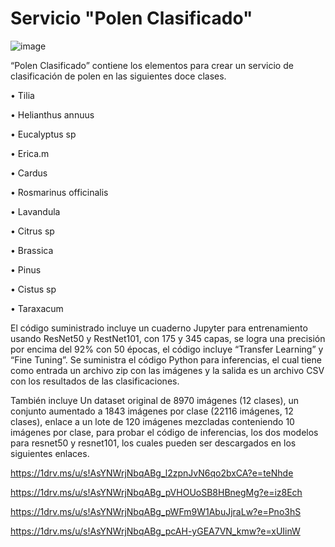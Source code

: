 # Servicio "Polen Clasificado"
![image](https://user-images.githubusercontent.com/644611/192923756-c4147733-8253-4700-9be9-9aa97265b8ff.png)

“Polen Clasificado” contiene los elementos para crear un servicio de clasificación de polen en las siguientes doce clases.

• Tilia

• Helianthus annuus

• Eucalyptus sp

• Erica.m

• Cardus

• Rosmarinus officinalis

• Lavandula

• Citrus sp

• Brassica

• Pinus

• Cistus sp

• Taraxacum

El código suministrado incluye un cuaderno Jupyter para entrenamiento usando ResNet50 y RestNet101, con 175 y 345 capas, se logra una precisión por encima del 92% con 50 épocas, el código incluye “Transfer Learning” y “Fine Tuning”. Se suministra el código Python para inferencias, el cual tiene como entrada un archivo zip con las imágenes y la salida es un archivo CSV con los resultados de las clasificaciones.

También incluye Un dataset original de 8970 imágenes (12 clases), un conjunto aumentado a 1843 imágenes por clase (22116 imágenes, 12 clases), enlace a un lote de 120 imágenes mezcladas conteniendo 10 imágenes por clase, para probar el código de inferencias, los dos modelos para resnet50 y resnet101, los cuales pueden ser descargados en los siguientes enlaces.

https://1drv.ms/u/s!AsYNWrjNbqABg_l2zpnJvN6qo2bxCA?e=teNhde

https://1drv.ms/u/s!AsYNWrjNbqABg_pVHOUoSB8HBnegMg?e=iz8Ech

https://1drv.ms/u/s!AsYNWrjNbqABg_pWFm9W1AbuJjraLw?e=Pno3hS

https://1drv.ms/u/s!AsYNWrjNbqABg_pcAH-yGEA7VN_kmw?e=xUIinW


